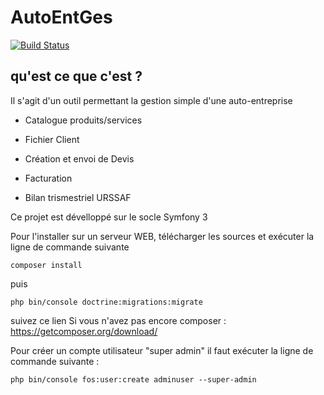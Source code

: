 AutoEntGes
========================

[![Build Status](https://travis-ci.org/lasdou/AutoEntGes.svg?branch=master)](https://travis-ci.org/lasdou/AutoEntGes)

qu'est ce que c'est ?
--------------

Il s'agit d'un outil permettant la gestion simple d'une auto-entreprise

  * Catalogue produits/services

  * Fichier Client

  * Création et envoi de Devis

  * Facturation

  * Bilan trismestriel URSSAF

Ce projet est dévelloppé sur le socle Symfony 3

Pour l'installer sur un serveur WEB, télécharger les sources et exécuter la ligne de commande suivante

`composer install`

puis 

`php bin/console doctrine:migrations:migrate`

suivez ce lien Si vous n'avez pas encore composer : https://getcomposer.org/download/

Pour créer un compte utilisateur "super admin" il faut exécuter la ligne de commande suivante :

`php bin/console fos:user:create adminuser --super-admin`
